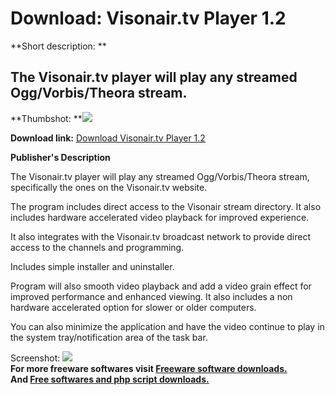 # Download: Visonair.tv Player 1.2

**Short description: **

## The Visonair.tv player will play any streamed Ogg/Vorbis/Theora stream.

  
**Thumbshot: **![](http://www.freewarefiles.com/screenshot/visonairtv_md.gif)   
  
**Download link:** [Download Visonair.tv Player 1.2](http://freesoftwares.boysofts.com/Visonairtv-Player_program_21740.html)  
  

**Publisher's Description**  
  

The Visonair.tv player will play any streamed Ogg/Vorbis/Theora stream,
specifically the ones on the Visonair.tv website.

The program includes direct access to the Visonair stream directory. It also
includes hardware accelerated video playback for improved experience.

It also integrates with the Visonair.tv broadcast network to provide direct
access to the channels and programming.

Includes simple installer and uninstaller.

Program will also smooth video playback and add a video grain effect for
improved performance and enhanced viewing. It also includes a non hardware
accelerated option for slower or older computers.

You can also minimize the application and have the video continue to play in
the system tray/notification area of the task bar.

  
  
Screenshot: ![](http://www.freewarefiles.com/screenshot/visonairtv.gif)  
**For more freeware softwares visit [Freeware software downloads.](http://freesoftwares.boysofts.com/)**   
**And [Free softwares and php script downloads.](http://www.boysofts.com/)**

